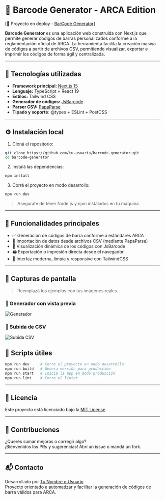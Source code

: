 # 🧾 Barcode Generator - ARCA Edition

[🔗 Proyecto en deploy - [BarCode Generator](https://barcode-generator-rust.vercel.app/)]

**Barcode Generator** es una aplicación web construida con Next.js que permite generar códigos de barras personalizados conforme a la reglamentación oficial de ARCA. La herramienta facilita la creación masiva de códigos a partir de archivos CSV, permitiendo visualizar, exportar e imprimir los códigos de forma ágil y centralizada.

---

## 🚀 Tecnologías utilizadas

- **Framework principal:** [Next.js 15](https://nextjs.org/)
- **Lenguaje:** TypeScript + React 19
- **Estilos:** Tailwind CSS
- **Generador de códigos:** [JsBarcode](https://github.com/lindell/JsBarcode)
- **Parser CSV:** [PapaParse](https://www.papaparse.com/)
- **Tipado y soporte:** @types + ESLint + PostCSS

---

## ⚙️ Instalación local

1. Cloná el repositorio:

```bash
git clone https://github.com/tu-usuario/barcode-generator.git
cd barcode-generator
```

2. Instalá las dependencias:

```bash
npm install
```

3. Corré el proyecto en modo desarrollo:

```bash
npm run dev
```

> Asegurate de tener Node.js y npm instalados en tu máquina.

---

## 📄 Funcionalidades principales

- ✅ Generación de códigos de barra conforme a estándares ARCA
- 📂 Importación de datos desde archivos CSV (mediante PapaParse)
- 🧾 Visualización dinámica de los códigos con JsBarcode
- 🖨️ Exportación o impresión directa desde el navegador
- 🎨 Interfaz moderna, limpia y responsive con TailwindCSS

---

## 📸 Capturas de pantalla

> Reemplazá los ejemplos con tus imágenes reales.

### 🎯 Generador con vista previa

![Generador](./public/screenshots/generador-barcode.png)

### 📁 Subida de CSV

![Subida CSV](./public/screenshots/csv-upload.png)



## 🧪 Scripts útiles

```bash
npm run dev     # Corre el proyecto en modo desarrollo
npm run build   # Genera versión para producción
npm run start   # Inicia la app en modo producción
npm run lint    # Corre el linter
```

---

## 📄 Licencia

Este proyecto está licenciado bajo la [MIT License](LICENSE).

---

## 🤝 Contribuciones

¿Querés sumar mejoras o corregir algo?  
¡Bienvenidos los PRs y sugerencias! Abrí un issue o mandá un fork.

---

## 📬 Contacto

Desarrollado por [Tu Nombre o Usuario](https://github.com/auguspo)  
Proyecto orientado a automatizar y facilitar la generación de códigos de barra válidos para ARCA.
```
